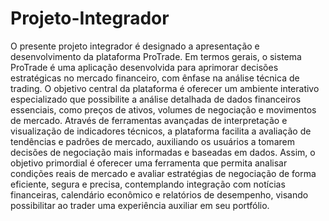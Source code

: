 # Projeto-Integrador

  O presente projeto integrador é designado a apresentação e desenvolvimento da plataforma ProTrade. Em termos gerais, o sistema ProTrade é uma aplicação desenvolvida para aprimorar decisões estratégicas no mercado financeiro, com ênfase na análise técnica de trading. O objetivo central da plataforma é oferecer um ambiente interativo especializado que possibilite a análise detalhada de dados financeiros essenciais, como preços de ativos, volumes de negociação e movimentos de mercado. Através de ferramentas avançadas de interpretação e visualização de indicadores técnicos, a plataforma facilita a avaliação de tendências e padrões de mercado, auxiliando os usuários a tomarem decisões de negociação mais informadas e baseadas em dados. 
  Assim, o objetivo primordial é oferecer uma ferramenta que permita analisar condições reais de mercado e avaliar estratégias de negociação de forma eficiente, segura e precisa, contemplando integração com notícias financeiras, calendário econômico e relatórios de desempenho, visando possibilitar ao trader uma experiência auxiliar em seu portfólio.
